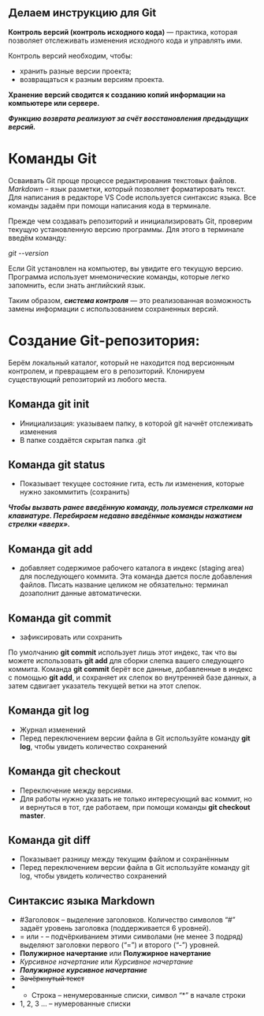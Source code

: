 ## Делаем инструкцию для Git

**Контроль версий (контроль исходного кода)** — практика, которая позволяет отслеживать
изменения исходного кода и управлять ими.

Контроль версий необходим, чтобы:
* хранить разные версии проекта;
* возвращаться к разным версиям проекта.

**Хранение версий сводится к созданию копий информации на компьютере или сервере.**

***Функцию возврата реализуют за счёт восстановления предыдущих версий.***

# **Команды Git**

Осваивать Git проще процессе редактирования текстовых файлов. *Markdown* – язык разметки,
который позволяет форматировать текст. Для написания в редакторе VS Code используется
синтаксис языка.
Все команды задаём при помощи написания кода в терминале.

Прежде чем создавать репозиторий и инициализировать Git, проверим текущую установленную версию программы. 
Для этого в терминале введём команду:

*git --version*

Если Git установлен на компьютер, вы увидите его текущую версию.
Программа использует мнемонические команды, которые легко запомнить, если знать английский язык.

Таким образом, ***система контроля*** — это реализованная возможность замены информации
с использованием сохраненных версий.

# Создание Git-репозитория:
Берём локальный каталог, который не находится под версионным контролем, и превращаем его в репозиторий.
Клонируем существующий репозиторий из любого места.

## Команда **git init**

* Инициализация: указываем папку, в которой git начнёт отслеживать изменения
* В папке создаётся скрытая папка .git

## Команда **git status**
* Показывает текущее состояние гита, есть ли изменения, которые нужно закоммитить (сохранить)

***Чтобы вызвать ранее введённую команду, пользуемся стрелками на клавиатуре.
Перебираем недавно введённые команды нажатием стрелки «вверх».***

## Команда **git add**
* добавляет содержимое рабочего каталога в индекс (staging area) для последующего коммита. Эта команда дается после добавления файлов. Писать название целиком не обязательно: терминал дозаполнит данные автоматически.

## Команда **git commit**
* зафиксировать или сохранить

По умолчанию **git commit** использует лишь этот индекс, так что вы можете использовать **git add** для сборки слепка вашего следующего коммита.
Команда **git commit** берёт все данные, добавленные в индекс с помощью **git add**, и сохраняет их слепок во внутренней базе данных, а затем сдвигает указатель текущей ветки на этот слепок.

## Команда **git log**
* Журнал изменений
* Перед переключением версии файла в Git используйте команду **git log**, чтобы увидеть количество сохранений

## Команда **git checkout**

* Переключение между версиями.
* Для работы нужно указать не только интересующий вас коммит, но и вернуться в тот, где работаем, при помощи команды **git checkout master**.

## Команда **git diff**
* Показывает разницу между текущим файлом и сохранённым
* Перед переключением версии файла в Git используйте команду git log, чтобы увидеть количество сохранений

## Синтаксис языка Markdown
* #Заголовок – выделение заголовков. Количество символов “#” задаёт уровень заголовка  (поддерживается 6 уровней).
* = или - – подчёркиванием этими символами (не менее 3 подряд) выделяют заголовки  первого (“=”) и второго (“-”) уровней.
* **Полужирное начертание** или __Полужирное начертание__
* *Курсивное начертание* или _Курсивное начертание_
* ***Полужирное курсивное начертание***
* ~~Зачёркнутый текст~~
* * Строка – ненумерованные списки, символ “*” в начале строки
* 1, 2, 3 … – нумерованные списки


